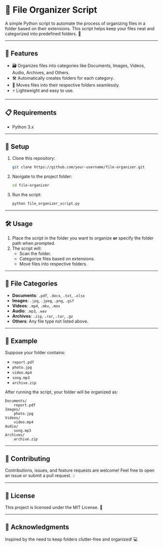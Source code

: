 # 📂 File Organizer Script

A simple Python script to automate the process of organizing files in a folder based on their extensions. This script helps keep your files neat and categorized into predefined folders. 🚀

---

## 🎯 Features

- 🗃️ Organizes files into categories like Documents, Images, Videos, Audio, Archives, and Others.
- 🛠️ Automatically creates folders for each category.
- 🧹 Moves files into their respective folders seamlessly.
- ⚡ Lightweight and easy to use.

---

## 📋 Requirements

- Python 3.x

---

## 🔧 Setup

1. Clone this repository:
   ```bash
   git clone https://github.com/your-username/file-organizer.git
   ```

2. Navigate to the project folder:
   ```bash
   cd file-organizer
   ```

3. Run the script:
   ```bash
   python file_organizer_script.py
   ```

---

## 🛠️ Usage

1. Place the script in the folder you want to organize **or** specify the folder path when prompted.
2. The script will:
   - Scan the folder.
   - Categorize files based on extensions.
   - Move files into respective folders.

---

## 📁 File Categories

- **Documents**: `.pdf`, `.docx`, `.txt`, `.xlsx`
- **Images**: `.jpg`, `.jpeg`, `.png`, `.gif`
- **Videos**: `.mp4`, `.mkv`, `.mov`
- **Audio**: `.mp3`, `.wav`
- **Archives**: `.zip`, `.rar`, `.tar`, `.gz`
- **Others**: Any file type not listed above.

---

## 📝 Example

Suppose your folder contains:
- `report.pdf`
- `photo.jpg`
- `video.mp4`
- `song.mp3`
- `archive.zip`

After running the script, your folder will be organized as:
```
Documents/
    report.pdf
Images/
    photo.jpg
Videos/
    video.mp4
Audio/
    song.mp3
Archives/
    archive.zip
```

---

## 🤝 Contributing

Contributions, issues, and feature requests are welcome! Feel free to open an issue or submit a pull request. 💡

---

## 📄 License

This project is licensed under the MIT License. 📜

---

## 🌟 Acknowledgments

Inspired by the need to keep folders clutter-free and organized! 💻
